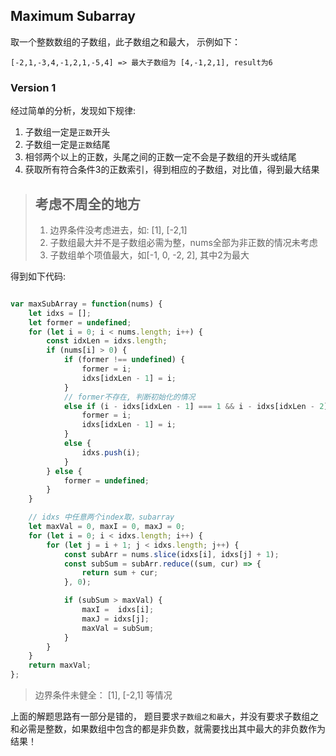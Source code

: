 
## Maximum Subarray

取一个整数数组的子数组，此子数组之和最大， 示例如下：
``` 
[-2,1,-3,4,-1,2,1,-5,4] => 最大子数组为 [4,-1,2,1], result为6
```

### Version 1
经过简单的分析，发现如下规律:
1. 子数组一定是`正数`开头
2. 子数组一定是`正数`结尾
3. 相邻两个以上的正数，头尾之间的正数一定不会是子数组的开头或结尾
4. 获取所有符合条件3的正数索引，得到相应的子数组，对比值，得到最大结果

> ## 考虑不周全的地方
>
> 1. 边界条件没考虑进去，如: [1], [-2,1]
> 2. 子数组最大并不是子数组必需为整，nums全部为非正数的情况未考虑
> 3. 子数组单个项值最大，如[-1, 0, -2, 2], 其中2为最大



得到如下代码:
```javascript

var maxSubArray = function(nums) {
    let idxs = [];
    let former = undefined;
    for (let i = 0; i < nums.length; i++) {
        const idxLen = idxs.length;
        if (nums[i] > 0) {
            if (former !== undefined) {
                former = i;
                idxs[idxLen - 1] = i;
            }
            // former不存在, 判断初始化的情况
            else if (i - idxs[idxLen - 1] === 1 && i - idxs[idxLen - 2] === 2) {
                former = i;
                idxs[idxLen - 1] = i;
            }
            else {
                idxs.push(i);
            }
        } else {
            former = undefined;
        }
    }

    // idxs 中任意两个index取，subarray
    let maxVal = 0, maxI = 0, maxJ = 0;
    for (let i = 0; i < idxs.length; i++) {
        for (let j = i + 1; j < idxs.length; j++) {
            const subArr = nums.slice(idxs[i], idxs[j] + 1);
            const subSum = subArr.reduce((sum, cur) => {
                return sum + cur;
            }, 0); 

            if (subSum > maxVal) {
                maxI =  idxs[i];
                maxJ = idxs[j];
                maxVal = subSum;
            }
        }
    }  
    return maxVal;
};

```

> 边界条件未健全： [1], [-2,1] 等情况

上面的解题思路有一部分是错的， 题目要求`子数组之和最大`，并没有要求子数组之和必需是整数，如果数组中包含的都是非负数，就需要找出其中最大的非负数作为结果！









